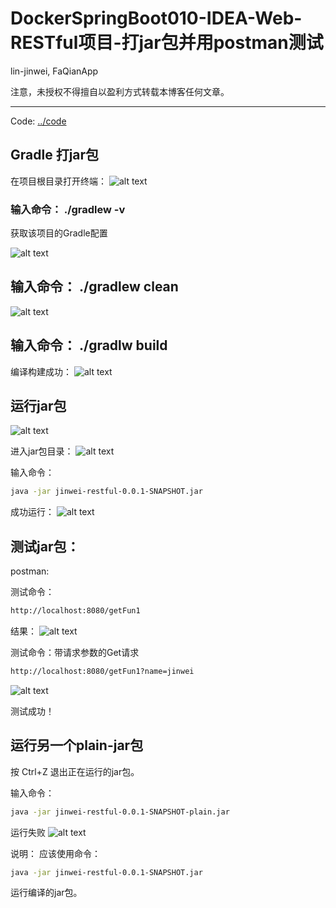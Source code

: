 # DockerSpringBoot010-IDEA-Web-RESTful项目-打jar包并用postman测试
lin-jinwei, FaQianApp

注意，未授权不得擅自以盈利方式转载本博客任何文章。

---

Code: [../code](../code)


## Gradle 打jar包

在项目根目录打开终端：
![alt text](image-186.png)

### 输入命令： ./gradlew -v

获取该项目的Gradle配置

![alt text](image-187.png)

## 输入命令： ./gradlew clean

![alt text](image-188.png)

## 输入命令： ./gradlw build

编译构建成功：
![alt text](image-189.png)


## 运行jar包
![alt text](image-190.png)

进入jar包目录：
![alt text](image-191.png)

输入命令：
```bash
java -jar jinwei-restful-0.0.1-SNAPSHOT.jar
```
成功运行：
![alt text](image-192.png)

## 测试jar包：
postman:

测试命令：
```bash
http://localhost:8080/getFun1
```
结果：
![alt text](image-193.png)

测试命令：带请求参数的Get请求
```bash
http://localhost:8080/getFun1?name=jinwei
```
![alt text](image-195.png)

测试成功！



## 运行另一个plain-jar包

按 Ctrl+Z 退出正在运行的jar包。

输入命令：
```bash
java -jar jinwei-restful-0.0.1-SNAPSHOT-plain.jar 
```

运行失败
![alt text](image-197.png)

说明： 
应该使用命令：
```bash
java -jar jinwei-restful-0.0.1-SNAPSHOT.jar
```
运行编译的jar包。

